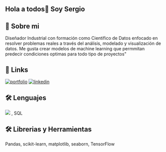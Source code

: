 ## Hola a todos👋 Soy Sergio

## 🚀 Sobre mi 
Diseñador Industrial con formación como Científico de Datos enfocado en resolver problemas reales a través del análisis, modelado y visualización de datos.
Me gusta crear modelos de machine learning que permmitan predecir condiciones optimas para todo tipo de proyectos"


## 🔗 Links
[![portfolio](https://img.shields.io/badge/my_portfolio-000?style=for-the-badge&logo=ko-fi&logoColor=white)](https://github.com/SergioMerchan23)
[![linkedin](https://img.shields.io/badge/linkedin-0A66C2?style=for-the-badge&logo=linkedin&logoColor=white)](https://www.linkedin.com/in/sergio-andres-merchan-monroy-b24986144/)

## 🛠 Lenguajes
<img src="https://img.shields.io/badge/-Python-3776AB.svg?logo=python&style=plastic">
, SQL

## 🛠 Librerias y Herramientas
Pandas, scikit-learn, matplotlib, seaborn, TensorFlow
<!--
**SergioMerchan23/SergioMerchan23** is a ✨ _special_ ✨ repository because its `README.md` (this file) appears on your GitHub profile.

Here are some ideas to get you started:

- 🔭 I’m currently working on ...
- 🌱 I’m currently learning ...
- 👯 I’m looking to collaborate on ...
- 🤔 I’m looking for help with ...
- 💬 Ask me about ...
- 📫 How to reach me: ...
- 😄 Pronouns: ...
- ⚡ Fun fact: ...
-->
